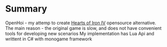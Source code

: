 # Summary
OpenHoi - my attemp to create [Hearts of Iron IV](https://store.steampowered.com/app/394360/Hearts_of_Iron_IV/) opensource alternative. 
The main reason - the original game is slow, and does not have convenient tools for developing new scenarios
My implementation has Lua Api and writtent in C# with monogame framework
